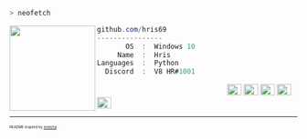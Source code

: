 ```zsh
> neofetch
```

<img align="left" src="https://upload.wikimedia.org/wikipedia/commons/thumb/3/34/Red_star.svg/220px-Red_star.svg.png" width="150" /> 

```csharp
github.com/hris69
----------------
       OS  :  Windows 10
     Name  :  Hris
Languages  :  Python
  Discord  :  V8 HR#1001
```

<p align="left">
  &nbsp; &nbsp; &nbsp; &nbsp; &nbsp;&nbsp; &nbsp; &nbsp; &nbsp; &nbsp;&nbsp; &nbsp; &nbsp; &nbsp; &nbsp; &nbsp; &nbsp; &nbsp; &nbsp; &nbsp; &nbsp;&nbsp; &nbsp; &nbsp; &nbsp; &nbsp;&nbsp; &nbsp; &nbsp; &nbsp; &nbsp;
  <img alt="#474342" src="https://via.placeholder.com/15/474342/000000?text=+" width="25" height="20" />
  <img alt="#fbedf6" src="https://via.placeholder.com/15/4ca4eb/000000?text=+" width="25" height="20" />
  <img alt="#c9594d" src="https://via.placeholder.com/15/d74681/000000?text=+" width="25" height="20" />
  <img alt="#f8b9b2" src="https://via.placeholder.com/15/60409c/000000?text=+" width="25" height="20" />
  <img alt="#ae9c9d" src="https://via.placeholder.com/15/ae9c9d/000000?text=+" width="25" height="20" />
</p>

---

<p style="font-size: 6px">README inspired by <a href="https://github.com/ecriminal/ecriminal">sreecha</a></p>
